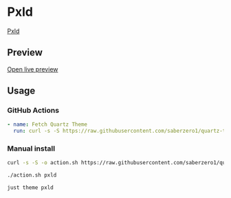 # Pxld

[Pxld](https://github.com/Lina674)

## Preview

[Open live preview](https://quartz-themes.github.io/pxld/)

## Usage

### GitHub Actions

```yaml
- name: Fetch Quartz Theme
  run: curl -s -S https://raw.githubusercontent.com/saberzero1/quartz-themes/master/action.sh | bash -s -- pxld
```

### Manual install

```bash
curl -s -S -o action.sh https://raw.githubusercontent.com/saberzero1/quartz-themes/master/action.sh

./action.sh pxld
```

```bash
just theme pxld
```
